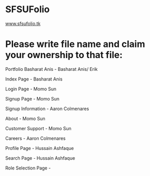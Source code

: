 # SFSUFolio

www.sfsufolio.tk

# Please write file name and claim your ownership to that file:

Portfolio Basharat Anis - Basharat Anis/ Erik

Index Page - Basharat Anis

Login Page - Momo Sun

Signup Page - Momo Sun

Signup Information - Aaron Colmenares

About - Momo Sun

Customer Support - Momo Sun

Careers - Aaron Colmenares

Profile Page - Hussain Ashfaque

Search Page - Hussain Ashfaque

Role Selection Page - 
